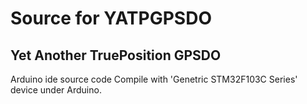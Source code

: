 # Source for YATPGPSDO
## Yet Another TruePosition GPSDO
Arduino ide source code
Compile with 'Genetric STM32F103C Series' device under Arduino.
